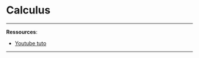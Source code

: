 # Calculus

***
**Ressources**:

- [Youtube tuto](https://www.youtube.com/watch?v=0Be_6Qaq1es)



***